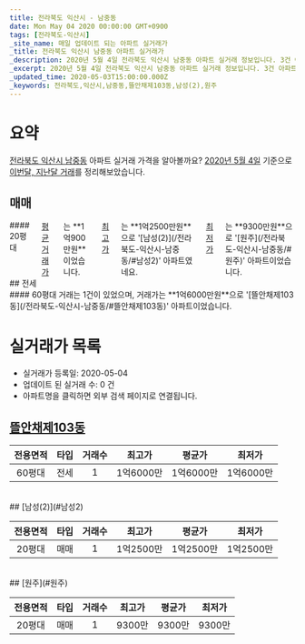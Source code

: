 ```yaml
---
title: 전라북도 익산시 - 남중동
date: Mon May 04 2020 00:00:00 GMT+0900
tags: [전라북도-익산시]
_site_name: 매일 업데이트 되는 아파트 실거래가
_title: 전라북도 익산시 남중동 아파트 실거래가
_description: 2020년 5월 4일 전라북도 익산시 남중동 아파트 실거래 정보입니다. 3건 아파트 정보가 있습니다.
_excerpt: 2020년 5월 4일 전라북도 익산시 남중동 아파트 실거래 정보입니다. 3건 아파트 정보가 있습니다.
_updated_time: 2020-05-03T15:00:00.000Z
_keywords: 전라북도,익산시,남중동,뜰안채제103동,남성(2),원주
---
```





# 요약
<ins>전라북도 익산시 남중동</ins> 아파트 실거래 가격을 알아볼까요? <ins>2020년 5월 4일</ins> 기준으로 <ins>이번달, 지난달 거래</ins>를 정리해보았습니다.

## 매매
<div class="container">
<div class="twelve columns" markdown="1">
#### 20평대
<ins>평균 거래가</ins>는 **1억900만원**이었습니다. <ins>최고가</ins>는 **1억2500만원**으로 '[남성(2)](/전라북도-익산시-남중동/#남성2)' 아파트였네요. <ins>최저가</ins>는 **9300만원**으로 '[원주](/전라북도-익산시-남중동/#원주)' 아파트이었습니다.
</div>
</div>
## 전세
<div class="container">
<div class="twelve columns" markdown="1">
#### 60평대
거래는 1건이 있었으며, 거래가는 **1억6000만원**으로 '[뜰안채제103동](/전라북도-익산시-남중동/#뜰안채제103동)' 아파트이었습니다.
</div>
</div>



# 실거래가 목록
- 실거래가 등록일: 2020-05-04
- 업데이트 된 실거래 수: 0 건
- 아파트명을 클릭하면 외부 검색 페이지로 연결됩니다.

## [뜰안채제103동](#뜰안채제103동)

|전용면적|타입|거래수|최고가|평균가|최저가|
|:---:|:---:|:---:|:---:|:---:|:---:|
|60평대|<span class="deal-type-2">전세</span>|1|1억6000만|1억6000만|1억6000만|

<br/>
## [남성(2)](#남성2)

|전용면적|타입|거래수|최고가|평균가|최저가|
|:---:|:---:|:---:|:---:|:---:|:---:|
|20평대|<span class="deal-type-1">매매</span>|1|1억2500만|1억2500만|1억2500만|

<br/>
## [원주](#원주)

|전용면적|타입|거래수|최고가|평균가|최저가|
|:---:|:---:|:---:|:---:|:---:|:---:|
|20평대|<span class="deal-type-1">매매</span>|1|9300만|9300만|9300만|

<br/>



